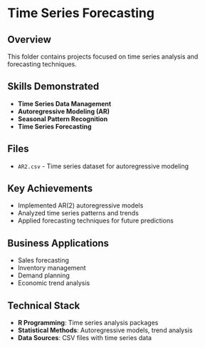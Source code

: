 # Time Series Forecasting

## Overview
This folder contains projects focused on time series analysis and forecasting techniques.

## Skills Demonstrated
- **Time Series Data Management**
- **Autoregressive Modeling (AR)**
- **Seasonal Pattern Recognition**
- **Time Series Forecasting**

## Files
- `AR2.csv` - Time series dataset for autoregressive modeling

## Key Achievements
- Implemented AR(2) autoregressive models
- Analyzed time series patterns and trends
- Applied forecasting techniques for future predictions

## Business Applications
- Sales forecasting
- Inventory management
- Demand planning
- Economic trend analysis

## Technical Stack
- **R Programming**: Time series analysis packages
- **Statistical Methods**: Autoregressive models, trend analysis
- **Data Sources**: CSV files with time series data
